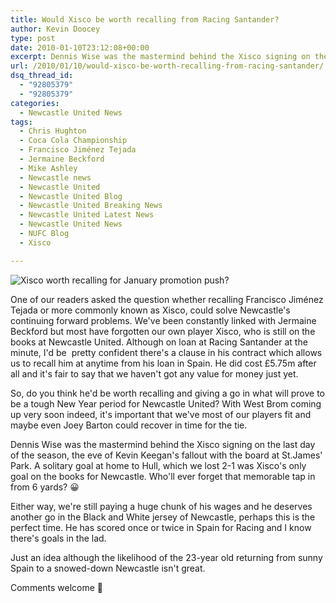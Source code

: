 ```yaml
---
title: Would Xisco be worth recalling from Racing Santander?
author: Kevin Doocey
type: post
date: 2010-01-10T23:12:08+00:00
excerpt: Dennis Wise was the mastermind behind the Xisco signing on the last..
url: /2010/01/10/would-xisco-be-worth-recalling-from-racing-santander/
dsq_thread_id:
  - "92805379"
  - "92805379"
categories:
  - Newcastle United News
tags:
  - Chris Hughton
  - Coca Cola Championship
  - Francisco Jiménez Tejada
  - Jermaine Beckford
  - Mike Ashley
  - Newcastle news
  - Newcastle United
  - Newcastle United Blog
  - Newcastle United Breaking News
  - Newcastle United Latest News
  - Newcastle United News
  - NUFC Blog
  - Xisco

---
```

![Xisco worth recalling for January promotion push?](https://i.telegraph.co.uk/telegraph/multimedia/archive/00979/xisco_979491c.jpg)

One of our readers asked the question whether recalling Francisco Jiménez Tejada or more commonly known as Xisco, could solve Newcastle's continuing forward problems. We've been constantly linked with Jermaine Beckford but most have forgotten our own player Xisco, who is still on the books at Newcastle United. Although on loan at Racing Santander at the minute, I'd be  pretty confident there's a clause in his contract which allows us to recall him at anytime from his loan in Spain. He did cost £5.75m after all and it's fair to say that we haven't got any value for money just yet.

So, do you think he'd be worth recalling and giving a go in what will prove to be a tough New Year period for Newcastle United? With West Brom coming up very soon indeed, it's important that we've most of our players fit and maybe even Joey Barton could recover in time for the tie.

Dennis Wise was the mastermind behind the Xisco signing on the last day of the season, the eve of Kevin Keegan's fallout with the board at St.James' Park. A solitary goal at home to Hull, which we lost 2-1 was Xisco's only goal on the books for Newcastle. Who'll ever forget that memorable tap in from 6 yards? 😀

Either way, we're still paying a huge chunk of his wages and he deserves another go in the Black and White jersey of Newcastle, perhaps this is the perfect time. He has scored once or twice in Spain for Racing and I know there's goals in the lad.

Just an idea although the likelihood of the 23-year old returning from sunny Spain to a snowed-down Newcastle isn't great.

Comments welcome 🙂
